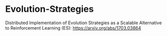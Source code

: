 # Evolution-Strategies
Distributed Implementation of Evolution Strategies as a Scalable Alternative to Reinforcement Learning (ES): https://arxiv.org/abs/1703.03864
